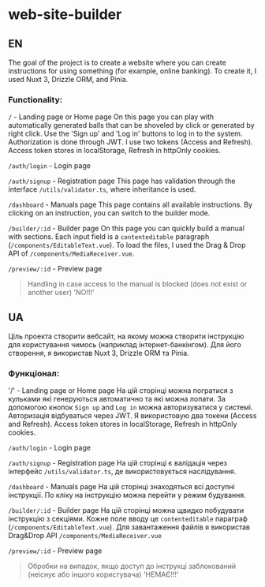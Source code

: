# web-site-builder

## EN
The goal of the project is to create a website where you can create instructions for using something (for example, online banking).
To create it, I used Nuxt 3, Drizzle ORM, and Pinia.

### Functionality:

`/` - Landing page or Home page
On this page you can play with automatically generated balls that can be shoveled by click or generated by right click.
Use the 'Sign up' and 'Log in' buttons to log in to the system. Authorization is done through JWT.
I use two tokens (Access and Refresh). Access token stores in localStorage, Refresh in httpOnly cookies.

`/auth/login` - Login page

`/auth/signup` - Registration page
This page has validation through the interface `/utils/validator.ts`, where inheritance is used.

`/dashboard` - Manuals page
This page contains all available instructions. By clicking on an instruction, you can switch to the builder mode.

`/builder/:id` - Builder page
On this page you can quickly build a manual with sections. Each input field is a `contenteditable` paragraph (`/components/EditableText.vue`).
To load the files, I used the Drag & Drop API of `/components/MediaReceiver.vue`.

`/preview/:id` - Preview page

> Handling in case access to the manual is blocked (does not exist or another user) 'NO!!!'

## UA

Ціль проекта створити вебсайт, на якому можна створити інструкцію для користування чимось (наприклад інтернет-банкінгом).
Для його створення, я використав Nuxt 3, Drizzle ORM та Pinia.

### Функціонал:

'/' - Landing page or Home page
На цій сторінці можна погратися з кульками які генеруються автоматично та які можна лопати.
За допомогою кнопок `Sign up` and `Log in` можна авторизуватися у системі. Авторизація відбуваться через JWT.
Я використовую два токени (Access and Refresh). Access token stores in localStorage, Refresh in httpOnly cookies.

`/auth/login` - Login page

`/auth/signup` - Registration page
На цій сторінці є валідація через інтерфейс `/utils/validator.ts`, де використовується наслідування.

`/dashboard` - Manuals page
На цій сторінці знаходяться всі доступні інструкції. По кліку на інструкцію можна перейти у режим будування.

`/builder/:id` - Builder page
На цій сторінці можна щвидко побудувати інструкцію з секціями. Кожне поле вводу це `contenteditable` параграф (`/components/EditableText.vue`).
Для завантаження файлів я використав Drag&Drop API `/components/MediaReceiver.vue`

`/preview/:id` - Preview page

> Обробки на випадок, якщо доступ до інструкці заблокований (неіснує або іншого користувача) 'НЕМАЄ!!!'